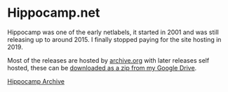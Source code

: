 # Hippocamp.net

Hippocamp was one of the early netlabels, it started in 2001 and was still releasing up to around 2015. I finally stopped paying for the site hosting in 2019.

Most of the releases are hosted by [archive.org](https://archive.org/details/hippocamp&tab=collection) with later releases self hosted, these can be [downloaded as a zip from my Google Drive](https://drive.google.com).

[Hippocamp Archive](./hippocamp/catalogue.md) 
